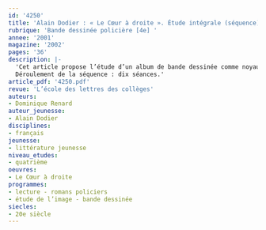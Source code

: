 ```yaml
---
id: '4250'
title: 'Alain Dodier : « Le Cœur à droite ». Étude intégrale (séquence)'
rubrique: 'Bande dessinée policière [4e] '
annee: '2001'
magazine: '2002'
pages: '36'
description: |-
  'Cet article propose l’étude d’un album de bande dessinée comme noyau d’une séquence didactique. Le choix de l’album d’Alain Dodier, « Le Cœur à droite », recommandé dans l’Accompagnement des programmes de cinquième et de quatrième, s’impose en raison de son ancrage réaliste, de son humour, de ses qualités graphiques et narratives, de ses références explicites à un sous-genre, aussi bien littéraire que cinématographique, le roman noir et le film noir, qu’il parodie tout en lui rendant hommage. Outre les questions du genre policier et de ses codes, cette étude permet d’approfondir l’étude du récit complexe (temporalité, cadre, personnages), d’aborder la spécificité du récit mêlant textes et images et aussi de mettre en place des exposés oraux.
  Déroulement de la séquence : dix séances.'
article_pdf: '4250.pdf'
revue: 'L’école des lettres des collèges'
auteurs:
- Dominique Renard
auteur_jeunesse:
- Alain Dodier
disciplines:
- français
jeunesse:
- littérature jeunesse
niveau_etudes:
- quatrième
oeuvres:
- Le Cœur à droite
programmes:
- lecture - romans policiers
- étude de l’image - bande dessinée
siecles:
- 20e siècle
---
```

